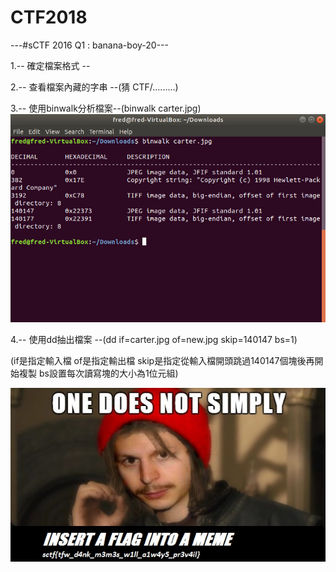 # CTF2018
---#sCTF 2016 Q1 : banana-boy-20---



1.-- 確定檔案格式 --



2.-- 查看檔案內藏的字串 --(猜 CTF/.........)



3.-- 使用binwalk分析檔案--(binwalk carter.jpg)
![圖片](pic/binwalk.png)


4.-- 使用dd抽出檔案 --(dd if=carter.jpg of=new.jpg skip=140147 bs=1)



(if是指定輸入檔
 of是指定輸出檔
 skip是指定從輸入檔開頭跳過140147個塊後再開始複製
 bs設置每次讀寫塊的大小為1位元組)



![圖片](pic/new.jpg)
